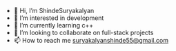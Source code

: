 - 👋 Hi, I’m ShindeSuryakalyan
- 👀 I’m interested in development
- 🌱 I’m currently learning c++
- 💞️ I’m looking to collaborate on full-stack projects
- 📫 How to reach me suryakalyanshinde55@gmail.com


<!---
ShindeSuryakalyan/ShindeSuryakalyan is a ✨ special ✨ repository because its `README.md` (this file) appears on your GitHub profile.
You can click the Preview link to take a look at your changes.
--->
